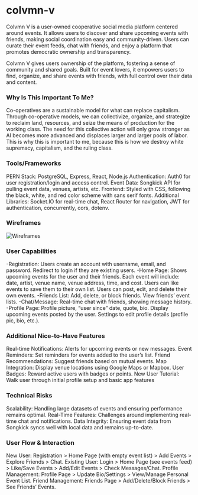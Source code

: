 # colvmn-v

Colvmn V is a user-owned cooperative social media platform centered around events. It allows users to discover and share upcoming events with friends, making social coordination easy and community-driven. Users can curate their event feeds, chat with friends, and enjoy a platform that promotes democratic ownership and transparency.

Colvmn V gives users ownership of the platform, fostering a sense of community and shared goals. Built for event lovers, it empowers users to find, organize, and share events with friends, with full control over their data and content.

### Why Is This Important To Me?
Co-operatives are a sustainable model for what can replace capitalism. Through co-operative models, we can collectivize, organize, and strategize to reclaim land, resources, and seize the means of production for the working class. The need for this collective action will only grow stronger as AI becomes more advanced and displaces larger and larger pools of labor. This is why this is important to me, because this is how we destroy white supremacy, capitalism, and the ruling class.

### Tools/Frameworks
PERN Stack: PostgreSQL, Express, React, Node.js
Authentication: Auth0 for user registration/login and access control.
Event Data: Songkick API for pulling event data, venues, artists, etc.
Frontend: Styled with CSS, following the black, white, and red color scheme with sans serif fonts.
Additional Libraries: Socket.IO for real-time chat, React Router for navigation, JWT for authentication, concurrently, cors, dotenv.

### Wireframes
![Wireframes](https://share.balsamiq.com/c/53gy9M1gCbFr5NsxUJMSrA.jpg)

### User Capabilities
-Registration:
Users create an account with username, email, and password.
Redirect to login if they are existing users.
-Home Page:
Shows upcoming events for the user and their friends.
Each event will include: date, artist, venue name, venue address, time, and cost.
Users can like events to save them to their own list.
Users can post, edit, and delete their own events.
-Friends List:
Add, delete, or block friends.
View friends’ event lists.
-Chat/Message:
Real-time chat with friends, showing message history.
-Profile Page:
Profile picture, “user since” date, quote, bio.
Display upcoming events posted by the user.
Settings to edit profile details (profile pic, bio, etc.).

### Additional Nice-to-Have Features
Real-time Notifications: Alerts for upcoming events or new messages.
Event Reminders: Set reminders for events added to the user’s list.
Friend Recommendations: Suggest friends based on mutual events.
Map Integration: Display venue locations using Google Maps or Mapbox.
User Badges: Reward active users with badges or points.
New User Tutorial: Walk user through initial profile setup and basic app features

### Technical Risks
Scalability: Handling large datasets of events and ensuring performance remains optimal.
Real-Time Features: Challenges around implementing real-time chat and notifications.
Data Integrity: Ensuring event data from Songkick syncs well with local data and remains up-to-date.

### User Flow & Interaction
New User: Registration > Home Page (with empty event list) > Add Events > Explore Friends > Chat.
Existing User: Login > Home Page (see events feed) > Like/Save Events > Add/Edit Events > Check Messages/Chat.
Profile Management: Profile Page > Update Bio/Settings > View/Manage Personal Event List.
Friend Management: Friends Page > Add/Delete/Block Friends > See Friends’ Events.